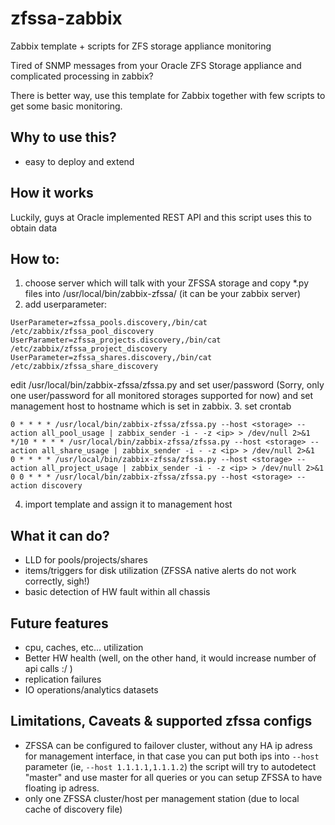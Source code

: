# zfssa-zabbix
Zabbix template + scripts for ZFS storage appliance monitoring

Tired of SNMP messages from your Oracle ZFS Storage appliance and complicated processing in zabbix?

There is better way, use this template for Zabbix together with few scripts to get some basic monitoring.

## Why to use this?
- easy to deploy and extend

## How it works

Luckily, guys at Oracle implemented REST API and this script uses this to obtain data

## How to:

1. choose server which will talk with your ZFSSA storage and copy *.py files into /usr/local/bin/zabbix-zfssa/ (it can be your zabbix server)
2. add userparameter:
```
UserParameter=zfssa_pools.discovery,/bin/cat /etc/zabbix/zfssa_pool_discovery
UserParameter=zfssa_projects.discovery,/bin/cat /etc/zabbix/zfssa_project_discovery
UserParameter=zfssa_shares.discovery,/bin/cat /etc/zabbix/zfssa_share_discovery
```
edit /usr/local/bin/zabbix-zfssa/zfssa.py and set user/password (Sorry, only one user/password for all monitored storages supported for now) and set management host to hostname which is set in zabbix.
3. set crontab
```
0 * * * * /usr/local/bin/zabbix-zfssa/zfssa.py --host <storage> --action all_pool_usage | zabbix_sender -i - -z <ip> > /dev/null 2>&1
*/10 * * * * /usr/local/bin/zabbix-zfssa/zfssa.py --host <storage> --action all_share_usage | zabbix_sender -i - -z <ip> > /dev/null 2>&1
0 * * * * /usr/local/bin/zabbix-zfssa/zfssa.py --host <storage> --action all_project_usage | zabbix_sender -i - -z <ip> > /dev/null 2>&1
0 0 * * * /usr/local/bin/zabbix-zfssa/zfssa.py --host <storage> --action discovery
```
4. import template and assign it to management host

## What it can do?

- LLD for pools/projects/shares
- items/triggers for disk utilization (ZFSSA native alerts do not work correctly, sigh!)
- basic detection of HW fault within all chassis

## Future features

- cpu, caches, etc... utilization
- Better HW health (well, on the other hand, it would increase number of api calls :/ )
- replication failures
- IO operations/analytics datasets

## Limitations, Caveats & supported zfssa configs

- ZFSSA can be configured to failover cluster, without any HA ip adress for management interface, in that case you can put both ips into `--host` parameter (ie, `--host 1.1.1.1,1.1.1.2`) the script will try to autodetect "master" and use master for all queries or you can setup ZFSSA to have floating ip adress.
- only one ZFSSA cluster/host per management station (due to local cache of discovery file)
